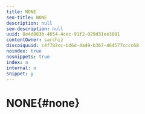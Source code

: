```yaml
---
title: NONE
seo-title: NONE
description: null
seo-description: null
uuid: 8e4d883b-4654-4cec-91f2-029d31ee3081
contentOwner: sarchiz
discoiquuid: c4f782cc-bd6d-4a49-b367-464577cccc68
noindex: true
nosnippets: true
index: n
internal: n
snippet: y
---
```


# NONE{#none}

